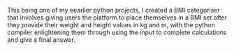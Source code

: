 This being one of my eearlier python projects, I created a BMI categoriser that involves giving users the platform to place themselves in a BMI set
after they provide their weight and height values in kg and m, with the python compiler enlightening them through using the input to complete calculations 
and give a final answer.
